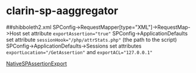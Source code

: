 # clarin-sp-aaggregator

##shibboleth2.xml
SPConfig->RequestMapper[type="XML"]->RequestMap->Host set attribute `exportAssertion="true"`
SPConfig->ApplicationDefaults set attribute `sessionHook="/php/attrStats.php"` (the path to the script)
SPConfig->ApplicationDefaults->Sessions set attributes `exportLocation="/GetAssertion"` and `exportACL="127.0.0.1"`

[NativeSPAssertionExport](https://wiki.shibboleth.net/confluence/display/SHIB2/NativeSPAssertionExport)
